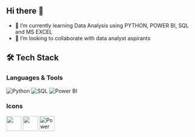 ## Hi there 👋


- 🌱 I’m currently learning Data Analysis using PYTHON, POWER BI, SQL and MS EXCEL
- 👯 I’m looking to collaborate with data analyst aspirants



## 🛠 Tech Stack

### Languages & Tools
![Python](https://img.shields.io/badge/Python-3776AB?style=for-the-badge&logo=python&logoColor=white)
![SQL](https://img.shields.io/badge/SQL-003B57?style=for-the-badge&logo=mysql&logoColor=white)
![Power BI](https://img.shields.io/badge/Power%20BI-F2C811?style=for-the-badge&logo=Power%20BI&logoColor=black)


### Icons
<p>
  <img src="https://cdn.jsdelivr.net/gh/devicons/devicon/icons/python/python-original.svg" width="40" height="40"/>
  <img src="https://cdn.jsdelivr.net/gh/devicons/devicon/icons/mysql/mysql-original-wordmark.svg" width="40" height="40"/>
  <img src="https://github.com/microsoft/PowerBI-Icons/raw/main/SVG/Power-BI.svg" alt="Power BI" width="40" height="40"/>
  
</p>


